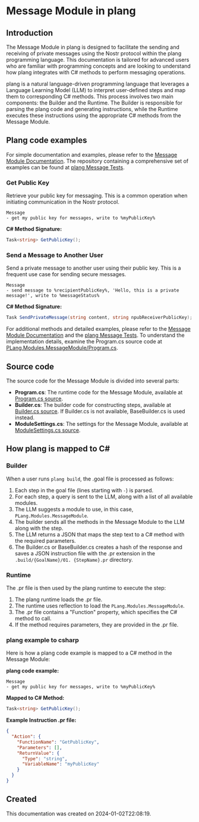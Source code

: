 # Message Module in plang

## Introduction

The Message Module in plang is designed to facilitate the sending and receiving of private messages using the Nostr protocol within the plang programming language. This documentation is tailored for advanced users who are familiar with programming concepts and are looking to understand how plang integrates with C# methods to perform messaging operations.

plang is a natural language-driven programming language that leverages a Language Learning Model (LLM) to interpret user-defined steps and map them to corresponding C# methods. This process involves two main components: the Builder and the Runtime. The Builder is responsible for parsing the plang code and generating instructions, while the Runtime executes these instructions using the appropriate C# methods from the Message Module.

## Plang code examples

For simple documentation and examples, please refer to the [Message Module Documentation](./PLang.Modules.MessageModule.md). The repository containing a comprehensive set of examples can be found at [plang Message Tests](https://github.com/PLangHQ/plang/tree/main/Tests/Message).

### Get Public Key
Retrieve your public key for messaging. This is a common operation when initiating communication in the Nostr protocol.

```plang
Message
- get my public key for messages, write to %myPublicKey%
```

**C# Method Signature:**
```csharp
Task<string> GetPublicKey();
```

### Send a Message to Another User
Send a private message to another user using their public key. This is a frequent use case for sending secure messages.

```plang
Message
- send message to %recipientPublicKey%, 'Hello, this is a private message!', write to %messageStatus%
```

**C# Method Signature:**
```csharp
Task SendPrivateMessage(string content, string npubReceiverPublicKey);
```

For additional methods and detailed examples, please refer to the [Message Module Documentation](./PLang.Modules.MessageModule.md) and the [plang Message Tests](https://github.com/PLangHQ/plang/tree/main/Tests/Message). To understand the implementation details, examine the Program.cs source code at [PLang.Modules.MessageModule/Program.cs](https://github.com/PLangHQ/plang/tree/main/PLang/Modules/PLang.Modules.MessageModule/Program.cs).

## Source code

The source code for the Message Module is divided into several parts:

- **Program.cs**: The runtime code for the Message Module, available at [Program.cs source](https://github.com/PLangHQ/plang/tree/main/PLang/Modules/PLang.Modules.MessageModule/Program.cs).
- **Builder.cs**: The builder code for constructing steps, available at [Builder.cs source](https://github.com/PLangHQ/plang/tree/main/PLang/Modules/PLang.Modules.MessageModule/Builder.cs). If Builder.cs is not available, BaseBuilder.cs is used instead.
- **ModuleSettings.cs**: The settings for the Message Module, available at [ModuleSettings.cs source](https://github.com/PLangHQ/plang/tree/main/PLang/Modules/PLang.Modules.MessageModule/ModuleSettings.cs).

## How plang is mapped to C#

### Builder

When a user runs `plang build`, the .goal file is processed as follows:

1. Each step in the goal file (lines starting with `-`) is parsed.
2. For each step, a query is sent to the LLM, along with a list of all available modules.
3. The LLM suggests a module to use, in this case, `PLang.Modules.MessageModule`.
4. The builder sends all the methods in the Message Module to the LLM along with the step.
5. The LLM returns a JSON that maps the step text to a C# method with the required parameters.
6. The Builder.cs or BaseBuilder.cs creates a hash of the response and saves a JSON instruction file with the .pr extension in the `.build/{GoalName}/01. {StepName}.pr` directory.

### Runtime

The .pr file is then used by the plang runtime to execute the step:

1. The plang runtime loads the .pr file.
2. The runtime uses reflection to load the `PLang.Modules.MessageModule`.
3. The .pr file contains a "Function" property, which specifies the C# method to call.
4. If the method requires parameters, they are provided in the .pr file.

### plang example to csharp

Here is how a plang code example is mapped to a C# method in the Message Module:

**plang code example:**
```plang
Message
- get my public key for messages, write to %myPublicKey%
```

**Mapped to C# Method:**
```csharp
Task<string> GetPublicKey();
```

**Example Instruction .pr file:**
```json
{
  "Action": {
    "FunctionName": "GetPublicKey",
    "Parameters": [],
    "ReturnValue": {
      "Type": "string",
      "VariableName": "myPublicKey"
    }
  }
}
```

## Created

This documentation was created on 2024-01-02T22:08:19.